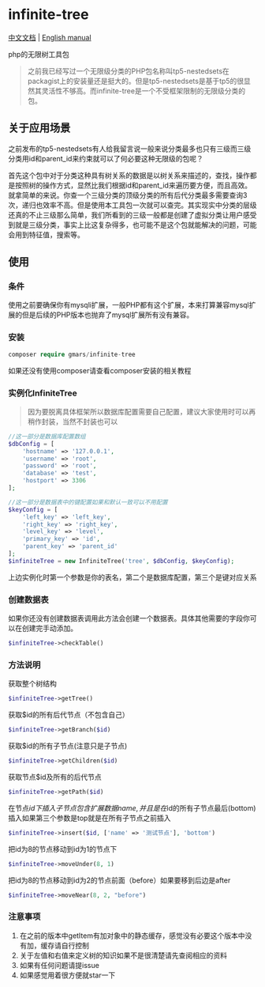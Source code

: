 # infinite-tree

[中文文档](README.md) | [English manual](README_EN.md)

php的无限树工具包

>之前我已经写过一个无限级分类的PHP包名称叫tp5-nestedsets在packagist上的安装量还是挺大的。但是tp5-nestedsets是基于tp5的很显然其灵活性不够高。而infinite-tree是一个不受框架限制的无限级分类的包。

## 关于应用场景
之前发布的tp5-nestedsets有人给我留言说一般来说分类最多也只有三级而三级分类用id和parent_id来约束就可以了何必要这种无限级的包呢？

首先这个包中对于分类这种具有树关系的数据是以树关系来描述的，查找，操作都是按照树的操作方式，显然比我们根据id和parent_id来遍历要方便，而且高效。就拿简单的来说。你查一个三级分类的顶级分类的所有后代分类最多需要查询3次，递归也效率不高。但是使用本工具包一次就可以查完。其实现实中分类的层级还真的不止三级那么简单，我们所看到的三级一般都是创建了虚拟分类让用户感受到就是三级分类，事实上比这复杂得多，也可能不是这个包就能解决的问题，可能会用到特征值，搜索等。

## 使用
### 条件
使用之前要确保你有mysqli扩展，一般PHP都有这个扩展，本来打算兼容mysql扩展的但是后续的PHP版本也抛弃了mysql扩展所有没有兼容。

### 安装
```php
composer require gmars/infinite-tree
```
如果还没有使用composer请查看composer安装的相关教程

### 实例化InfiniteTree
>因为要脱离具体框架所以数据库配置需要自己配置，建议大家使用时可以再稍作封装，当然不封装也可以

```php
//这一部分是数据库配置数组
$dbConfig = [
    'hostname' => '127.0.0.1',
    'username' => 'root',
    'password' => 'root',
    'database' => 'test',
    'hostport' => 3306
];

//这一部分是数据表中的键配置如果和默认一致可以不用配置
$keyConfig = [
    'left_key' => 'left_key',
    'right_key' => 'right_key',
    'level_key' => 'level',
    'primary_key' => 'id',
    'parent_key' => 'parent_id'
];
$infiniteTree = new InfiniteTree('tree', $dbConfig, $keyConfig);
```
上边实例化时第一个参数是你的表名，第二个是数据库配置，第三个是键对应关系

### 创建数据表
如果你还没有创建数据表调用此方法会创建一个数据表。具体其他需要的字段你可以在创建完手动添加。
```php
$infiniteTree->checkTable()
```

### 方法说明

获取整个树结构
```php
$infiniteTree->getTree()
```

获取$id的所有后代节点（不包含自己）
```php
$infiniteTree->getBranch($id)
```

获取$id的所有子节点(注意只是子节点)
```php
$infiniteTree->getChildren($id)
```

获取节点$id及所有的后代节点
```php
$infiniteTree->getPath($id)
```

在节点$id下插入子节点包含扩展数据name,并且是在$id的所有子节点最后(bottom)插入如果第三个参数是top就是在所有子节点之前插入
```php
$infiniteTree->insert($id, ['name' => '测试节点'], 'bottom')
```

把id为8的节点移动到id为1的节点下
```php
$infiniteTree->moveUnder(8, 1)
```

把id为8的节点移动到id为2的节点前面（before）如果要移到后边是after
```php
$infiniteTree->moveNear(8, 2, "before")
```

### 注意事项

1. 在之前的版本中getItem有加对象中的静态缓存，感觉没有必要这个版本中没有加，缓存请自行控制
2. 关于左值和右值来定义树的知识如果不是很清楚请先查阅相应的资料
3. 如果有任何问题请提issue
4. 如果感觉用着很方便就star一下

